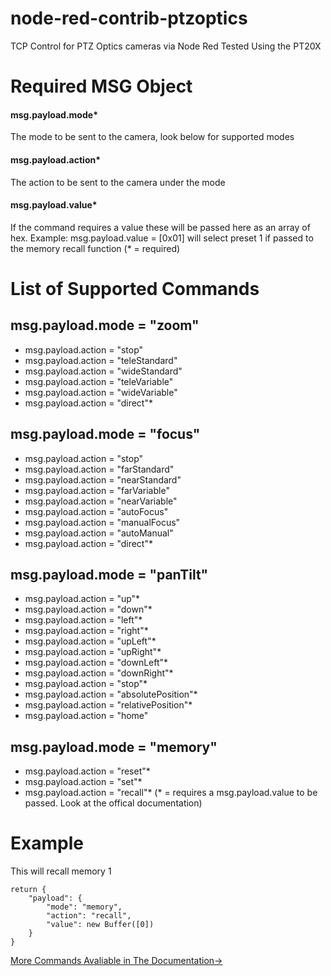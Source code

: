 # node-red-contrib-ptzoptics
TCP Control for PTZ Optics cameras via Node Red
Tested Using the PT20X

# Required MSG Object
#### msg.payload.mode*
The mode to be sent to the camera, look below for supported modes
#### msg.payload.action*
The action to be sent to the camera under the mode
#### msg.payload.value*
If the command requires a value these will be passed here as an array of hex. Example: msg.payload.value = [0x01] will select preset 1 if passed to the memory recall function
(* = required)
# List of Supported Commands
## msg.payload.mode = "zoom"
* msg.payload.action = "stop"
* msg.payload.action = "teleStandard"
* msg.payload.action = "wideStandard"
* msg.payload.action = "teleVariable"
* msg.payload.action = "wideVariable"
* msg.payload.action = "direct"*
## msg.payload.mode = "focus"
* msg.payload.action = "stop"
* msg.payload.action = "farStandard"
* msg.payload.action = "nearStandard"
* msg.payload.action = "farVariable"
* msg.payload.action = "nearVariable"
* msg.payload.action = "autoFocus"
* msg.payload.action = "manualFocus"
* msg.payload.action = "autoManual"
* msg.payload.action = "direct"*
## msg.payload.mode = "panTilt"
* msg.payload.action = "up"*
* msg.payload.action = "down"*
* msg.payload.action = "left"*
* msg.payload.action = "right"*
* msg.payload.action = "upLeft"*
* msg.payload.action = "upRight"*
* msg.payload.action = "downLeft"*
* msg.payload.action = "downRight"*
* msg.payload.action = "stop"*
* msg.payload.action = "absolutePosition"*
* msg.payload.action = "relativePosition"*
* msg.payload.action = "home"
## msg.payload.mode = "memory"
* msg.payload.action = "reset"*
* msg.payload.action = "set"*
* msg.payload.action = "recall"*
(* = requires a msg.payload.value to be passed. Look at the offical documentation)

# Example
This will recall memory 1
```
return {
    "payload": {
        "mode": "memory",
        "action": "recall",
        "value": new Buffer([0])
    }
}
```


[More Commands Avaliable in The Documentation->](https://ptzoptics.com/wp-content/uploads/2014/09/PTZOptics_TCP_UDP_CGI_Control-1.pdf "Documentation")
